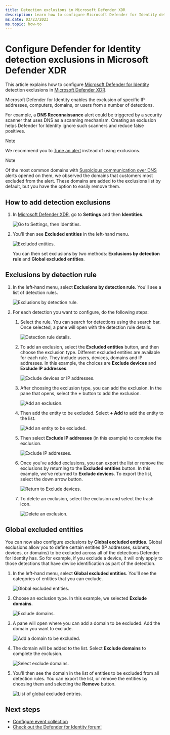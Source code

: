 ```yaml
---
title: Detection exclusions in Microsoft Defender XDR
description: Learn how to configure Microsoft Defender for Identity detection exclusions in Microsoft Defender XDR.
ms.date: 03/23/2023
ms.topic: how-to
---
```


# Configure Defender for Identity detection exclusions in Microsoft Defender XDR

This article explains how to configure [Microsoft Defender for Identity](/defender-for-identity) detection exclusions in [Microsoft Defender XDR](/microsoft-365/security/defender/overview-security-center).

Microsoft Defender for Identity enables the exclusion of specific IP addresses, computers, domains, or users from a number of detections.

For example, a **DNS Reconnaissance** alert could be triggered by a security scanner that uses DNS as a scanning mechanism. Creating an exclusion helps Defender for Identity ignore such scanners and reduce false positives.

> [!NOTE]
> We recommend you to [Tune an alert](/microsoft-365/security/defender/investigate-alerts#tune-an-alert) instead of using exclusions.

>[!NOTE]
>Of the most common domains with [Suspicious communication over DNS](other-alerts.md#suspicious-communication-over-dns-external-id-2031) alerts opened on them, we observed the domains that customers most excluded from the alert. These domains are added to the exclusions list by default, but you have the option to easily remove them.

## How to add detection exclusions

1. In [Microsoft Defender XDR](https://security.microsoft.com/), go to **Settings** and then **Identities**.

    ![Go to Settings, then Identities.](media/settings-identities.png)
   
1. You'll then see **Excluded entities** in the left-hand menu.

    ![Excluded entities.](media/excluded-entities.png)
   
   You can then set exclusions by two methods: **Exclusions by detection rule** and **Global excluded entities**.

## Exclusions by detection rule

1. In the left-hand menu, select **Exclusions by detection rule**. You'll see a list of detection rules.

    ![Exclusions by detection rule.](media/exclusions-by-detection-rule.png)
   
1. For each detection you want to configure, do the following steps:

   1. Select the rule. You can search for detections using the search bar. Once selected, a pane will open with the detection rule details.
   
       ![Detection rule details.](media/detection-rule-details.png)
      
    1. To add an exclusion, select the **Excluded entities** button, and then choose the exclusion type. Different excluded entities are available for each rule. They include users, devices, domains and IP addresses. In this example, the choices are **Exclude devices** and **Exclude IP addresses**.

        ![Exclude devices or IP addresses.](media/exclude-devices-or-ip-addresses.png)

    1. After choosing the exclusion type, you can add the exclusion. In the pane that opens, select the **+** button to add the exclusion.

        ![Add an exclusion.](media/add-exclusion.png)

    1. Then add the entity to be excluded. Select **+ Add** to add the entity to the list.

        ![Add an entity to be excluded.](media/add-excluded-entity.png)

    1. Then select **Exclude IP addresses** (in this example) to complete the exclusion.

        ![Exclude IP addresses.](media/exclude-ip-addresses.png)

    1. Once you've added exclusions, you can export the list or remove the exclusions by returning to the **Excluded entities** button. In this example, we've returned to **Exclude devices**. To export the list, select the down arrow button.

        ![Return to Exclude devices.](media/return-to-exclude-devices.png)

    1. To delete an exclusion, select the exclusion and select the trash icon.

        ![Delete an exclusion.](media/delete-exclusion.png)

## Global excluded entities

You can now also configure exclusions by **Global excluded entities**. Global exclusions allow you to define certain entities (IP addresses, subnets, devices, or domains) to be excluded across all of the detections Defender for Identity has. So for example, if you exclude a device, it will only apply to those detections that have device identification as part of the detection.

1. In the left-hand menu, select **Global excluded entities**. You'll see the categories of entities that you can exclude.

    ![Global excluded entities.](media/global-excluded-entities.png)
   
1. Choose an exclusion type. In this example, we selected **Exclude domains**.

    ![Exclude domains.](media/exclude-domains.png)
   
1. A pane will open where you can add a domain to be excluded. Add the domain you want to exclude.

    ![Add a domain to be excluded.](media/add-excluded-domain.png)
   
1. The domain will be added to the list. Select **Exclude domains** to complete the exclusion.

    ![Select exclude domains.](media/select-exclude-domains.png)
   
1. You'll then see the domain in the list of entities to be excluded from all detection rules. You can export the list, or remove the entities by choosing them and selecting the **Remove** button.

    ![List of global excluded entries.](media/global-excluded-entries-list.png)
   
## Next steps

- [Configure event collection](deploy/configure-event-collection.md)
- [Check out the Defender for Identity forum!](<https://aka.ms/MDIcommunity>)

